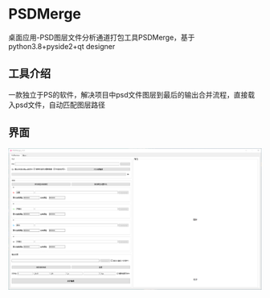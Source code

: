 # PSDMerge
桌面应用-PSD图层文件分析通道打包工具PSDMerge，基于python3.8+pyside2+qt designer
## 工具介绍
一款独立于PS的软件，解决项目中psd文件图层到最后的输出合并流程，直接载入psd文件，自动匹配图层路径 

## 界面
![UI](./readme-image/01.png)
